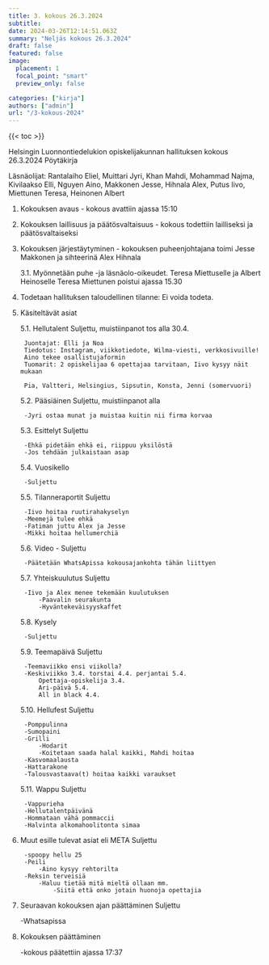 ```yaml
---
title: 3. kokous 26.3.2024
subtitle: 
date: 2024-03-26T12:14:51.063Z
summary: "Neljäs kokous 26.3.2024"
draft: false
featured: false
image:
  placement: 1
  focal_point: "smart"
  preview_only: false

categories: ["kirja"]
authors: ["admin"]
url: "/3-kokous-2024"
---
```

{{< toc >}}

   Helsingin Luonnontiedelukion opiskelijakunnan hallituksen kokous 26.3.2024
Pöytäkirja

Läsnäolijat: Rantalaiho Eliel, Muittari Jyri, Khan Mahdi, Mohammad Najma, Kivilaakso Elli, Nguyen Aino, Makkonen Jesse, Hihnala Alex, Putus Iivo, Miettunen Teresa, Heinonen Albert

1. Kokouksen avaus - kokous avattiin ajassa 15:10
2. Kokouksen laillisuus ja päätösvaltaisuus - kokous todettiin lailliseksi ja
päätösvaltaiseksi

3. Kokouksen järjestäytyminen - kokouksen puheenjohtajana toimi Jesse Makkonen  ja sihteerinä Alex Hihnala

	3.1. Myönnetään puhe -ja läsnäolo-oikeudet.
Teresa Miettuselle ja Albert Heinoselle
Teresa Miettunen poistui ajassa 15.30

4. Todetaan hallituksen taloudellinen tilanne: Ei voida todeta. 

5. Käsiteltävät asiat 

	5.1. Hellutalent Suljettu, muistiinpanot tos alla
		30.4.

		Juontajat: Elli ja Noa
		Tiedotus: Instagram, viikkotiedote, Wilma-viesti, verkkosivuille!
		Aino tekee osallistujaformin
		Tuomarit: 2 opiskelijaa 6 opettajaa tarvitaan, Iivo kysyy näit mukaan

		Pia, Valtteri, Helsingius, Sipsutin, Konsta, Jenni (somervuori) 

	5.2. Pääsiäinen Suljettu, muistiinpanot alla

		-Jyri ostaa munat ja muistaa kuitin nii firma korvaa

	5.3. Esittelyt Suljettu

		-Ehkä pidetään ehkä ei, riippuu yksilöstä
		-Jos tehdään julkaistaan asap

	5.4. Vuosikello 
	
		-Suljettu

	5.5. Tilanneraportit Suljettu

		-Iivo hoitaa ruutirahakyselyn
		-Meemejä tulee ehkä
		-Fatiman juttu Alex ja Jesse
		-Mikki hoitaa hellumerchiä

	5.6. Video - Suljettu

		-Päätetään WhatsApissa kokousajankohta tähän liittyen

	5.7. Yhteiskuulutus Suljettu

		-Iivo ja Alex menee tekemään kuulutuksen
			-Paavalin seurakunta
			-Hyväntekeväisyyskaffet

	5.8. Kysely
	
		-Suljettu
	
	5.9. Teemapäivä Suljettu

		-Teemaviikko ensi viikolla?
		-Keskiviikko 3.4. torstai 4.4. perjantai 5.4. 
			Opettaja-opiskelija 3.4.
			Ari-päivä 5.4.
			All in black 4.4.

	5.10. Hellufest Suljettu

		-Pomppulinna
		-Sumopaini
		-Grilli
			-Hodarit
			-Koitetaan saada halal kaikki, Mahdi hoitaa
		-Kasvomaalausta
		-Hattarakone
		-Talousvastaava(t) hoitaa kaikki varaukset

	5.11. Wappu Suljettu

		-Vappurieha 
		-Hellutalentpäivänä 
		-Hommataan vähä pommaccii 
		-Halvinta alkomahoolitonta simaa
		
	
6. Muut esille tulevat asiat eli META Suljettu

		-spoopy hellu 25 
		-Peili
			-Aino kysyy rehtorilta
		-Reksin terveisiä
			-Haluu tietää mitä mieltä ollaan mm.
				-Siitä että onko jotain huonoja opettajia
7. Seuraavan kokouksen ajan päättäminen Suljettu

	-Whatsapissa

8. Kokouksen päättäminen 
	
	-kokous päätettiin ajassa 17:37



